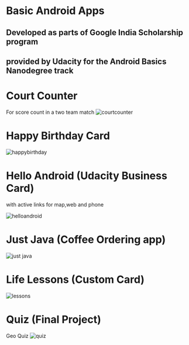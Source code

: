 # Basic Android Apps
## Developed as parts of Google India Scholarship program
## provided by Udacity for the Android Basics Nanodegree track


# Court Counter 
For score count in a two team match
![courtcounter](https://user-images.githubusercontent.com/31212508/41510412-cade06e0-7281-11e8-9727-afaebf91283f.PNG)

# Happy Birthday Card

![happybirthday](https://user-images.githubusercontent.com/31212508/41510413-cb2bc36c-7281-11e8-862d-7d2b107514b8.PNG)

# Hello Android (Udacity Business Card)
with active links for map,web and phone

![helloandroid](https://user-images.githubusercontent.com/31212508/41510414-cb7b8b9a-7281-11e8-8412-d1cdd1fa7a98.PNG)

# Just Java (Coffee Ordering app)

![just java](https://user-images.githubusercontent.com/31212508/41510415-ccb7d63a-7281-11e8-806a-fb9f3d319bda.PNG)

# Life Lessons (Custom Card)

![lessons](https://user-images.githubusercontent.com/31212508/41510416-cd07855e-7281-11e8-839e-ef64cdfc7357.PNG)

# Quiz (Final Project)
Geo Quiz
![quiz](https://user-images.githubusercontent.com/31212508/41510417-cd92ad96-7281-11e8-92cc-b3e9892a3209.PNG)
